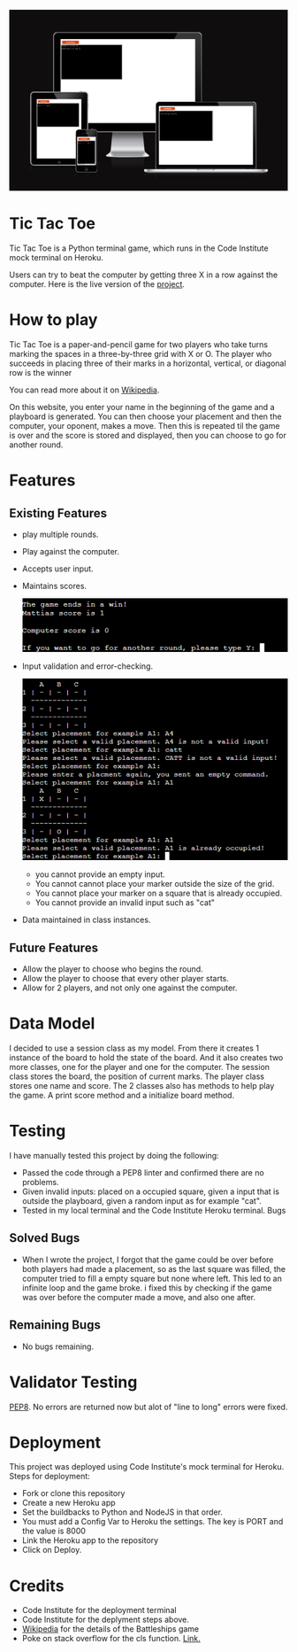 ![Multiple screens image](assets/readme-images/multiple-screens.png)

# Tic Tac Toe
Tic Tac Toe is a Python terminal game, which runs in the Code Institute mock terminal on Heroku.

Users can try to beat the computer by getting three X in a row against the computer.
Here is the live version of the [project](https://tic-tac-toe-matte.herokuapp.com/).

# How to play

Tic Tac Toe is a paper-and-pencil game for two players who take turns marking the spaces in a three-by-three grid with X or O. The player who succeeds in placing three of their marks in a horizontal, vertical, or diagonal row is the winner

You can read more about it on [Wikipedia](https://en.wikipedia.org/wiki/Tic-tac-toe).

On this website, you enter your name in the beginning of the game and a playboard is generated. You can then choose your placement and then the computer, your oponent, makes a move. Then this is repeated til the game is over and the score is stored and displayed, then you can choose to go for another round.

# Features

## Existing Features

- play multiple rounds.

- Play against the computer.

- Accepts user input.

- Maintains scores.


  ![score count image](assets/readme-images/score-count.png)

- Input validation and error-checking.

  ![error testing image](assets/readme-images/invalid-input.png)
  - you cannot provide an empty input.
  - You cannot cannot place your marker outside the size of the grid.
  - You cannot place your marker on a square that is already occupied.
  - You cannot provide an invalid input such as "cat"

- Data maintained in class instances.

## Future Features

- Allow the player to choose who begins the round.
- Allow the player to choose that every other player starts.
- Allow for 2 players, and not only one against the computer.

#  Data Model

I decided to use a session class as my model. From there it creates 1 instance of the board to hold the state of the board. And it also creates two more classes, one for the player and one for the computer.
The session class stores the board, the position of current marks. The player class stores one name and score.
The 2 classes also has methods to help play the game. A print score method and a initialize board method.

# Testing

I have manually tested this project by doing the following:
- Passed the code through a PEP8 linter and confirmed there are no problems.
- Given invalid inputs: placed on a occupied square, given a input that is outside the playboard, given a random input as for example "cat".
- Tested in my local terminal and the Code Institute Heroku terminal.
Bugs

## Solved Bugs

- When I wrote the project, I forgot that the game could be over before both players had made a placement, so as the last square was filled, the computer tried to fill a empty square but none where left. This led to an infinite loop and the game broke. i fixed this by checking if the game was over before the computer made a move, and also one after.

## Remaining Bugs

- No bugs remaining.

# Validator Testing

[PEP8](http://pep8online.com/). No errors are returned now but alot of "line to long" errors were fixed.

# Deployment

This project was deployed using Code Institute's mock terminal for Heroku.
Steps for deployment:
- Fork or clone this repository 
- Create a new Heroku app 
- Set the buildbacks to Python and NodeJS in that order.
- You must add a Config Var to Heroku the settings. The key is PORT and the value is 8000
- Link the Heroku app to the repository
- Click on Deploy.

# Credits

- Code Institute for the deployment terminal
- Code Institute for the deplyment steps above.
- [Wikipedia](https://en.wikipedia.org/wiki/Tic-tac-toe) for the details of the Battleships game
- Poke on stack overflow for the cls function. [Link.](https://stackoverflow.com/questions/2084508/clear-terminal-in-python)

